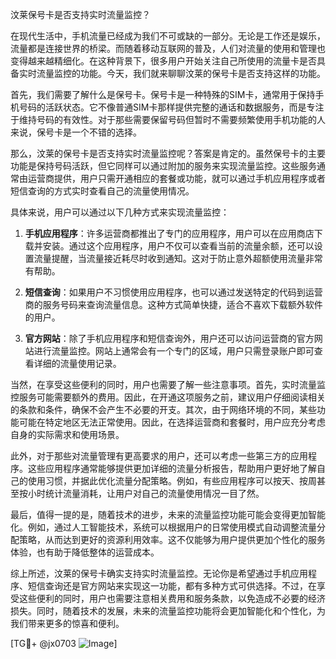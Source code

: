 汶莱保号卡是否支持实时流量监控？

在现代生活中，手机流量已经成为我们不可或缺的一部分。无论是工作还是娱乐，流量都是连接世界的桥梁。而随着移动互联网的普及，人们对流量的使用和管理也变得越来越精细化。在这种背景下，很多用户开始关注自己所使用的流量卡是否具备实时流量监控的功能。今天，我们就来聊聊汶莱的保号卡是否支持这样的功能。

首先，我们需要了解什么是保号卡。保号卡是一种特殊的SIM卡，通常用于保持手机号码的活跃状态。它不像普通SIM卡那样提供完整的通话和数据服务，而是专注于维持号码的有效性。对于那些需要保留号码但暂时不需要频繁使用手机功能的人来说，保号卡是一个不错的选择。

那么，汶莱的保号卡是否支持实时流量监控呢？答案是肯定的。虽然保号卡的主要功能是保持号码活跃，但它同样可以通过附加的服务来实现流量监控。这些服务通常由运营商提供，用户只需开通相应的套餐或功能，就可以通过手机应用程序或者短信查询的方式实时查看自己的流量使用情况。

具体来说，用户可以通过以下几种方式来实现流量监控：

1. **手机应用程序**：许多运营商都推出了专门的应用程序，用户可以在应用商店下载并安装。通过这个应用程序，用户不仅可以查看当前的流量余额，还可以设置流量提醒，当流量接近耗尽时收到通知。这对于防止意外超额使用流量非常有帮助。

2. **短信查询**：如果用户不习惯使用应用程序，也可以通过发送特定的代码到运营商的服务号码来查询流量信息。这种方式简单快捷，适合不喜欢下载额外软件的用户。

3. **官方网站**：除了手机应用程序和短信查询外，用户还可以访问运营商的官方网站进行流量监控。网站上通常会有一个专门的区域，用户只需登录账户即可查看详细的流量使用记录。

当然，在享受这些便利的同时，用户也需要了解一些注意事项。首先，实时流量监控服务可能需要额外的费用。因此，在开通这项服务之前，建议用户仔细阅读相关的条款和条件，确保不会产生不必要的开支。其次，由于网络环境的不同，某些功能可能在特定地区无法正常使用。因此，在选择运营商和套餐时，用户应充分考虑自身的实际需求和使用场景。

此外，对于那些对流量管理有更高要求的用户，还可以考虑一些第三方的应用程序。这些应用程序通常能够提供更加详细的流量分析报告，帮助用户更好地了解自己的使用习惯，并据此优化流量分配策略。例如，有些应用程序可以按天、按周甚至按小时统计流量消耗，让用户对自己的流量使用情况一目了然。

最后，值得一提的是，随着技术的进步，未来的流量监控功能可能会变得更加智能化。例如，通过人工智能技术，系统可以根据用户的日常使用模式自动调整流量分配策略，从而达到更好的资源利用效率。这不仅能够为用户提供更加个性化的服务体验，也有助于降低整体的运营成本。

综上所述，汶莱的保号卡确实支持实时流量监控。无论你是希望通过手机应用程序、短信查询还是官方网站来实现这一功能，都有多种方式可供选择。不过，在享受这些便利的同时，用户也需要注意相关费用和服务条款，以免造成不必要的经济损失。同时，随着技术的发展，未来的流量监控功能将会更加智能化和个性化，为我们带来更多的惊喜和便利。

[TG💪+ @jx0703 ![Image](https://github.com/user-attachments/assets/dbca1d08-cadb-493c-b0ec-ad6f7a83f270)]